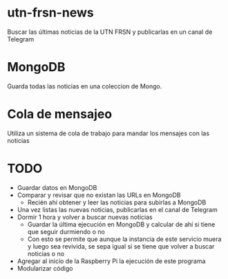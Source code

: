 # utn-frsn-news

Buscar las últimas noticias de la UTN FRSN y publicarlas en un canal de Telegram

# MongoDB

Guarda todas las noticias en una coleccion de Mongo.

# Cola de mensajeo

Utiliza un sistema de cola de trabajo para mandar los mensajes con las noticias

# TODO

- Guardar datos en MongoDB
- Comparar y revisar que no existan las URLs en MongoDB
    - Recién ahí obtener y leer las noticias para subirlas a MongoDB
- Una vez listas las nuevas noticias, publicarlas en el canal de Telegram
- Dormir 1 hora y volver a buscar nuevas noticias
    - Guardar la última ejecución en MongoDB y calcular de ahí si tiene que seguir durmiendo o no
    - Con esto se permite que aunque la instancia de este servicio muera y luego sea revivida, se sepa igual si se tiene que volver a buscar noticias o no
- Agregar al inicio de la Raspberry Pi la ejecución de este programa
- Modularizar código
